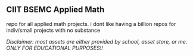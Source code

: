 ## CIIT BSEMC Applied Math

repo for all applied math projects. i dont like having a billion repos for indiv/small projects with no substance

*Disclaimer: most assets are either provided by school, asset store, or me. ONLY FOR EDUCATIONAL PURPOSES!!*
